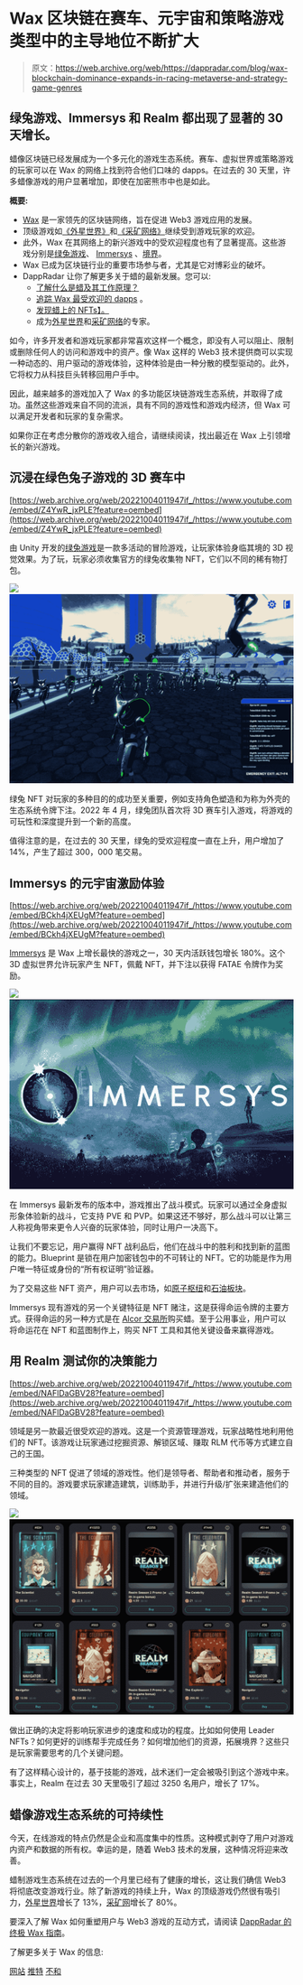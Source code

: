# Wax 区块链在赛车、元宇宙和策略游戏类型中的主导地位不断扩大

> 原文：<https://web.archive.org/web/https://dappradar.com/blog/wax-blockchain-dominance-expands-in-racing-metaverse-and-strategy-game-genres>

## 绿兔游戏、Immersys 和 Realm 都出现了显著的 30 天增长。

蜡像区块链已经发展成为一个多元化的游戏生态系统。赛车、虚拟世界或策略游戏的玩家可以在 Wax 的网络上找到符合他们口味的 dapps。在过去的 30 天里，许多蜡像游戏的用户显著增加，即使在加密熊市中也是如此。

**概要:**

*   [Wax](https://web.archive.org/web/20221004011947/https://dappradar.com/rankings/protocol/wax) 是一家领先的区块链网络，旨在促进 Web3 游戏应用的发展。
*   顶级游戏如[《外星世界》](https://web.archive.org/web/20221004011947/https://dappradar.com/multichain/games/alien-worlds)和[《采矿网络》](https://web.archive.org/web/20221004011947/https://dappradar.com/wax/games/miningnetwork)继续受到游戏玩家的欢迎。
*   此外，Wax 在其网络上的新兴游戏中的受欢迎程度也有了显著提高。这些游戏分别是[绿兔游戏](https://web.archive.org/web/20221004011947/https://dappradar.com/wax/games/green-rabbit-game)、 [Immersys](https://web.archive.org/web/20221004011947/https://dappradar.com/wax/games/immersys) 、[境界](https://web.archive.org/web/20221004011947/https://dappradar.com/wax/games/realm-nft)。
*   Wax 已成为区块链行业的重要市场参与者，尤其是它对博彩业的破坏。
*   DappRadar 让你了解更多关于蜡的最新发展。您可以:
    *   [了解什么是蜡及其工作原理？](/web/20221004011947/https://dappradar.com/blog/what-is-wax/)
    *   [追踪 Wax 最受欢迎的 dapps](https://web.archive.org/web/20221004011947/https://dappradar.com/rankings/protocol/wax) 。
    *   [发现蜡上的 NFTs】。](https://web.archive.org/web/20221004011947/https://dappradar.com/nft/protocol/wax)
    *   成为[外星世界](/web/20221004011947/https://dappradar.com/blog/how-to-play-alien-worlds-like-a-pro/)和[采矿网络](/web/20221004011947/https://dappradar.com/blog/the-miningnetwork-game-on-wax-attracted-more-than-800k-users-within-30-days/)的专家。

如今，许多开发者和游戏玩家都非常喜欢这样一个概念，即没有人可以阻止、限制或删除任何人的访问和游戏中的资产。像 Wax 这样的 Web3 技术提供商可以实现一种动态的、用户驱动的游戏体验，这种体验是由一种分散的模型驱动的。此外，它将权力从科技巨头转移回用户手中。

因此，越来越多的游戏加入了 Wax 的多功能区块链游戏生态系统，并取得了成功。虽然这些游戏来自不同的流派，具有不同的游戏性和游戏内经济，但 Wax 可以满足开发者和玩家的复杂需求。

如果你正在考虑分散你的游戏收入组合，请继续阅读，找出最近在 Wax 上引领增长的新兴游戏。

## 沉浸在绿色兔子游戏的 3D 赛车中

[https://web.archive.org/web/20221004011947if_/https://www.youtube.com/embed/Z4YwR_jxPLE?feature=oembed](https://web.archive.org/web/20221004011947if_/https://www.youtube.com/embed/Z4YwR_jxPLE?feature=oembed)

由 Unity 开发的[绿兔游戏](https://web.archive.org/web/20221004011947/https://dappradar.com/wax/games/green-rabbit-game)是一款多活动的冒险游戏，让玩家体验身临其境的 3D 视觉效果。为了玩，玩家必须收集官方的绿兔收集物 NFT，它们以不同的稀有物打包。

![](img/3832bb5cc032b17ade873967db4fbd66.png)![green rabbit game-dapp-games-wax](img/d3d6b3f7960dfa1fd739330a39358a86.png)

绿兔 NFT 对玩家的多种目的的成功至关重要，例如支持角色塑造和为称为外壳的生态系统令牌下注。2022 年 4 月，绿兔团队首次将 3D 赛车引入游戏，将游戏的可玩性和深度提升到一个新的高度。

值得注意的是，在过去的 30 天里，绿兔的受欢迎程度一直在上升，用户增加了 14%，产生了超过 300，000 笔交易。

## Immersys 的元宇宙激励体验

[https://web.archive.org/web/20221004011947if_/https://www.youtube.com/embed/BCkh4jXEUgM?feature=oembed](https://web.archive.org/web/20221004011947if_/https://www.youtube.com/embed/BCkh4jXEUgM?feature=oembed)

[Immersys](https://web.archive.org/web/20221004011947/https://dappradar.com/wax/games/immersys) 是 Wax 上增长最快的游戏之一，30 天内活跃钱包增长 180%。这个 3D 虚拟世界允许玩家产生 NFT，佩戴 NFT，并下注以获得 FATAE 令牌作为奖励。

![](img/4a28a6b96d1d2f3d5cf61f9f8113a244.png)![immersys-dapp-games-wax](img/1121fd4a44c62e9d39627e83645033b0.png)

在 Immersys 最新发布的版本中，游戏推出了战斗模式。玩家可以通过全身虚拟形象体验新的战斗，它支持 PVE 和 PVP。如果这还不够好，那么战斗可以让第三人称视角带来更令人兴奋的玩家体验，同时让用户一决高下。

让我们不要忘记，用户赢得 NFT 战利品后，他们在战斗中的胜利和找到新的蓝图的能力。Blueprint 是锁在用户加密钱包中的不可转让的 NFT。它的功能是作为用户唯一特征或身份的“所有权证明”验证器。

为了交易这些 NFT 资产，用户可以去市场，如[原子枢纽](https://web.archive.org/web/20221004011947/https://dappradar.com/wax/marketplaces/atomicmarket)和[石油板块](https://web.archive.org/web/20221004011947/https://dappradar.com/wax/marketplaces/neftyblocks)。

Immersys 现有游戏的另一个关键特征是 NFT 赌注，这是获得命运令牌的主要方式。获得命运的另一种方式是在 [Alcor 交易所](https://web.archive.org/web/20221004011947/https://dappradar.com/wax/exchanges/alcor-exchange)购买蜡。至于公用事业，用户可以将命运花在 NFT 和蓝图制作上，购买 NFT 工具和其他关键设备来赢得游戏。

## 用 Realm 测试你的决策能力

[https://web.archive.org/web/20221004011947if_/https://www.youtube.com/embed/NAFlDaGBV28?feature=oembed](https://web.archive.org/web/20221004011947if_/https://www.youtube.com/embed/NAFlDaGBV28?feature=oembed)

领域是另一款最近很受欢迎的游戏。这是一个资源管理游戏，玩家战略性地利用他们的 NFT。该游戏让玩家通过挖掘资源、解锁区域、赚取 RLM 代币等方式建立自己的王国。

三种类型的 NFT 促进了领域的游戏性。他们是领导者、帮助者和推动者，服务于不同的目的。游戏要求玩家建造建筑，训练助手，并进行升级/扩张来建造他们的领域。

![](img/7c3ad2f62794ff2bd4c32586180f7f56.png)![](img/577dc82205b01c0712703b5416363782.png)

做出正确的决定将影响玩家进步的速度和成功的程度。比如如何使用 Leader NFTs？如何更好的训练帮手完成任务？如何增加他们的资源，拓展境界？这些只是玩家需要思考的几个关键问题。

有了这样精心设计的，基于技能的游戏，战术迷们一定会被吸引到这个游戏中来。事实上，Realm 在过去 30 天里吸引了超过 3250 名用户，增长了 17%。

## 蜡像游戏生态系统的可持续性

今天，在线游戏的特点仍然是企业和高度集中的性质。这种模式剥夺了用户对游戏内资产和数据的所有权。幸运的是，随着 Web3 技术的发展，这种情况将迎来改善。

蜡制游戏生态系统在过去的一个月里已经有了健康的增长，这让我们确信 Web3 将彻底改变游戏行业。除了新游戏的持续上升，Wax 的顶级游戏仍然很有吸引力，[外星世界](https://web.archive.org/web/20221004011947/https://dappradar.com/multichain/games/alien-worlds)增长了 13%，[采矿网](https://web.archive.org/web/20221004011947/https://dappradar.com/wax/games/miningnetwork)增长了 80%。

要深入了解 Wax 如何重塑用户与 Web3 游戏的互动方式，请阅读 [DappRadar 的终极 Wax 指南](/web/20221004011947/https://dappradar.com/blog/what-is-wax/)。

了解更多关于 Wax 的信息:

[网站](https://web.archive.org/web/20221004011947/https://wdny.io/carbon-offset-virls/)
[推特](https://web.archive.org/web/20221004011947/https://twitter.com/WAX_io)
[不和](https://web.archive.org/web/20221004011947/https://go.wax.io/Discord)